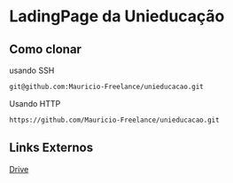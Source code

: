 # LadingPage da Unieducação

## Como clonar

usando SSH

```bash
git@github.com:Mauricio-Freelance/unieducacao.git
```

Usando HTTP

```bash
https://github.com/Mauricio-Freelance/unieducacao.git
```

## Links Externos

[Drive](https://drive.google.com/drive/folders/1WlgqVdkWx_sgv5-tl_g2iEQLXoRKtvcU)

